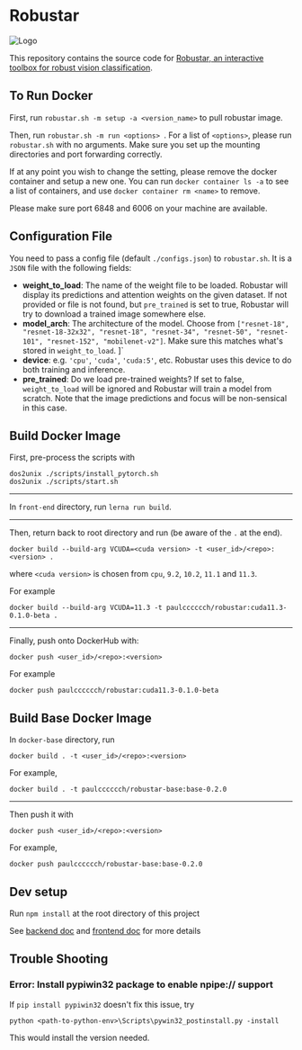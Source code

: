 # Robustar

![Logo](doc/logo_long.png "logo")

This repository contains the source code for [Robustar, an interactive toolbox for robust vision classification](https://github.com/HaohanWang/Robustar).

## To Run Docker

First, run `robustar.sh -m setup -a <version_name>` to pull robustar image.

Then, run `robustar.sh -m run <options> `. For a list of `<options>`, please run `robustar.sh` with no arguments. Make sure you set up the mounting directories and port forwarding correctly.

If at any point you wish to change the setting, please remove the docker container and setup a new one. You can run `docker container ls -a` to see a list of containers, and use `docker container rm <name>` to remove.

Please make sure port 6848 and 6006 on your machine are available.

## Configuration File

You need to pass a config file (default `./configs.json`) to `robustar.sh`. It is a `JSON` file with the following fields:

- **weight_to_load**: The name of the weight file to be loaded. Robustar will display its predictions and attention weights on the given dataset. If not provided or file is not found, but `pre_trained` is set to true, Robustar will try to download a trained image somewhere else.
- **model_arch**: The architecture of the model. Choose from `["resnet-18", "resnet-18-32x32", "resnet-18", "resnet-34", "resnet-50", "resnet-101", "resnet-152", "mobilenet-v2"]`. Make sure this matches what's stored in `weight_to_load`.
  ]`
- **device**: e.g. `'cpu'`, `'cuda'`, `'cuda:5'`, etc. Robustar uses this device to do both training and inference.
- **pre_trained**: Do we load pre-trained weights? If set to false, `weight_to_load` will be ignored and Robustar will train a model from scratch. Note that the image predictions and focus will be non-sensical in this case.

## Build Docker Image

First, pre-process the scripts with

```
dos2unix ./scripts/install_pytorch.sh
dos2unix ./scripts/start.sh
```

---

In `front-end` directory, run `lerna run build`.

---

Then, return back to root directory and run (be aware of the `.` at the end).

```
docker build --build-arg VCUDA=<cuda version> -t <user_id>/<repo>:<version> .
```

where `<cuda version>` is chosen from `cpu`, `9.2`, `10.2`, `11.1` and `11.3`.

For example

```
docker build --build-arg VCUDA=11.3 -t paulcccccch/robustar:cuda11.3-0.1.0-beta .
```

---

Finally, push onto DockerHub with:

```
docker push <user_id>/<repo>:<version>
```

For example

```
docker push paulcccccch/robustar:cuda11.3-0.1.0-beta
```

## Build Base Docker Image

In `docker-base` directory, run

```
docker build . -t <user_id>/<repo>:<version>
```

For example,

```
docker build . -t paulcccccch/robustar-base:base-0.2.0
```

---

Then push it with

```
docker push <user_id>/<repo>:<version>
```

For example,

```
docker push paulcccccch/robustar-base:base-0.2.0
```

## Dev setup

Run `npm install` at the root directory of this project

See [backend doc](./back-end/README.md) and [frontend doc](./front-end/README.md) for more details

## Trouble Shooting

### Error: Install pypiwin32 package to enable npipe:// support

If `pip install pypiwin32` doesn't fix this issue, try

```shell
python <path-to-python-env>\Scripts\pywin32_postinstall.py -install
```

This would install the version needed.
